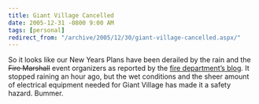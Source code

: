 ```yaml
---
title: Giant Village Cancelled
date: 2005-12-31 -0800 9:00 AM
tags: [personal]
redirect_from: "/archive/2005/12/30/giant-village-cancelled.aspx/"
---
```


So it looks like our New Years Plans have been derailed by the rain and
the ~~Fire Marshall~~ event organizers as reported by the [fire
department’s
blog](http://lafd.blogspot.com/2005/12/organizers-cancel-la-giant-village.html).
It stopped raining an hour ago, but the wet conditions and the sheer
amount of electrical equipment needed for Giant Village has made it a
safety hazard. Bummer.


